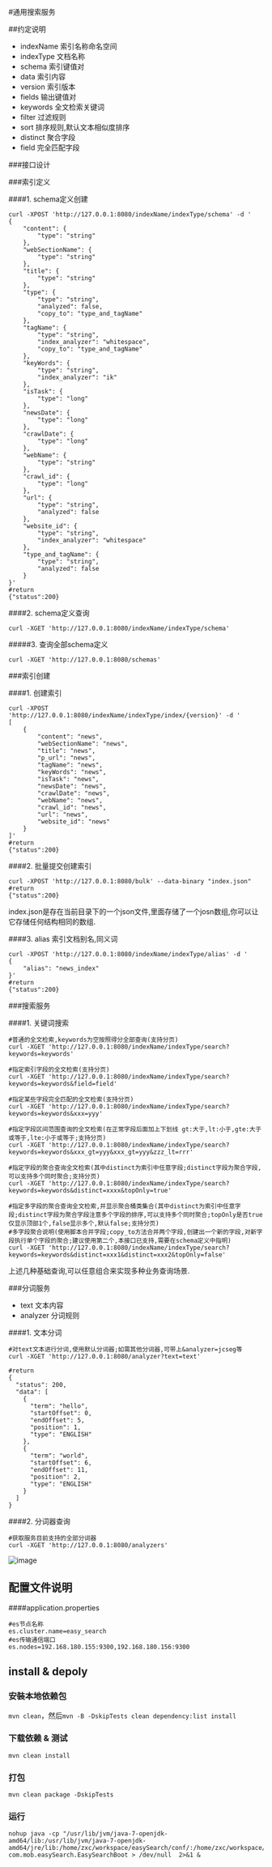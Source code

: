 #通用搜索服务


##约定说明
* indexName 	索引名称命名空间
* indexType 	文档名称
* schema 		索引键值对
* data   		索引内容
* version 		索引版本
* fields 		输出键值对
* keywords  	全文检索关键词
* filter 		过滤规则
* sort   		排序规则,默认文本相似度排序
* distinct      聚合字段
* field         完全匹配字段


###接口设计

###索引定义

####1. schema定义创建

```
curl -XPOST 'http://127.0.0.1:8080/indexName/indexType/schema' -d ' 
{
    "content": {
        "type": "string"
    }, 
    "webSectionName": {
        "type": "string"
    }, 
    "title": {
        "type": "string"
    }, 
    "type": {
        "type": "string", 
        "analyzed": false,
        "copy_to": "type_and_tagName"
    }, 
    "tagName": {
        "type": "string", 
        "index_analyzer": "whitespace",
        "copy_to": "type_and_tagName"
    }, 
    "keyWords": {
        "type": "string", 
        "index_analyzer": "ik"
    }, 
    "isTask": {
        "type": "long"
    }, 
    "newsDate": {
        "type": "long"
    }, 
    "crawlDate": {
        "type": "long"
    }, 
    "webName": {
        "type": "string"
    }, 
    "crawl_id": {
        "type": "long"
    }, 
    "url": {
        "type": "string", 
        "analyzed": false
    }, 
    "website_id": {
        "type": "string", 
        "index_analyzer": "whitespace"
    }, 
    "type_and_tagName": {
        "type": "string", 
        "analyzed": false
    }
}'
#return
{"status":200}
```


####2. schema定义查询
```
curl -XGET 'http://127.0.0.1:8080/indexName/indexType/schema'  
```

#####3. 查询全部schema定义
```
curl -XGET 'http://127.0.0.1:8080/schemas'  
```

###索引创建

####1. 创建索引

```
curl -XPOST 'http://127.0.0.1:8080/indexName/indexType/index/{version}' -d ' 
[
	{
	    "content": "news", 
	    "webSectionName": "news", 
	    "title": "news", 
	    "p_url": "news", 
	    "tagName": "news", 
	    "keyWords": "news", 
	    "isTask": "news", 
	    "newsDate": "news", 
	    "crawlDate": "news", 
	    "webName": "news", 
	    "crawl_id": "news", 
	    "url": "news", 
	    "website_id": "news"
	}
]'
#return
{"status":200}
```

####2. 批量提交创建索引

```
curl -XPOST 'http://127.0.0.1:8080/bulk' --data-binary "index.json"
#return
{"status":200}
```
index.json是存在当前目录下的一个json文件,里面存储了一个josn数组,你可以让它存储任何结构相同的数组.


####3. alias 索引文档别名,同义词

```
curl -XPOST 'http://127.0.0.1:8080/indexName/indexType/alias' -d '  
{
    "alias": "news_index"
}' 
#return 
{"status":200}
```


###搜索服务

####1. 关键词搜索
```
#普通的全文检索,keywords为空按照得分全部查询(支持分页)
curl -XGET 'http://127.0.0.1:8080/indexName/indexType/search?keywords=keywords'
```

```
#指定索引字段的全文检索(支持分页)
curl -XGET 'http://127.0.0.1:8080/indexName/indexType/search?keywords=keywords&field=field'
```

```
#指定某些字段完全匹配的全文检索(支持分页)
curl -XGET 'http://127.0.0.1:8080/indexName/indexType/search?keywords=keywords&xxx=yyy'
```

```
#指定字段区间范围查询的全文检索(在正常字段后面加上下划线 gt:大于,lt:小于,gte:大于或等于,lte:小于或等于;支持分页)
curl -XGET 'http://127.0.0.1:8080/indexName/indexType/search?keywords=keywords&xxx_gt=yyy&xxx_gt=yyy&zzz_lt=rrr'
```

```
#指定字段的聚合查询全文检索(其中distinct为索引中任意字段;distinct字段为聚合字段,可以支持多个同时聚合;支持分页)
curl -XGET 'http://127.0.0.1:8080/indexName/indexType/search?keywords=keywords&distinct=xxxx&topOnly=true'
```

```
#指定多字段的聚合查询全文检索,并显示聚合桶类集合(其中distinct为索引中任意字段;distinct字段为聚合字段注意多个字段的排序,可以支持多个同时聚合;topOnly是否true仅显示顶部1个,false显示多个,默认false;支持分页)
#多字段聚合说明(使用脚本合并字段;copy_to方法合并两个字段,创建出一个新的字段,对新字段执行单个字段的聚合;建议使用第二个,本接口已支持,需要在schema定义中指明)
curl -XGET 'http://127.0.0.1:8080/indexName/indexType/search?keywords=keywords&distinct=xxx1&distinct=xxx2&topOnly=false'
```
上述几种基础查询,可以任意组合来实现多种业务查询场景.

###分词服务
* text 	   文本内容
* analyzer   分词规则

####1. 文本分词
```
#对text文本进行分词,使用默认分词器;如需其他分词器,可带上&analyzer=jcseg等
curl -XGET 'http://127.0.0.1:8080/analyzer?text=text'

#return
{
  "status": 200,
  "data": [
    {
      "term": "hello",
      "startOffset": 0,
      "endOffset": 5,
      "position": 1,
      "type": "ENGLISH"
    },
    {
      "term": "world",
      "startOffset": 6,
      "endOffset": 11,
      "position": 2,
      "type": "ENGLISH"
    }
  ]
}
```

####2. 分词器查询
```
#获取服务目前支持的全部分词器
curl -XGET 'http://127.0.0.1:8080/analyzers' 
```

![image](https://github.com/MOBX/EasySearch/blob/master/src/main/resources/static/images/demo.png)

## 配置文件说明

####application.properties
```
#es节点名称
es.cluster.name=easy_search
#es传输通信端口
es.nodes=192.168.180.155:9300,192.168.180.156:9300
```



## install & depoly
### 安裝本地依赖包
`mvn clean`，然后`mvn -B -DskipTests clean dependency:list install`

### 下载依赖 & 测试
`mvn clean install`

### 打包
`mvn clean package -DskipTests`

### 运行
```
nohup java -cp "/usr/lib/jvm/java-7-openjdk-amd64/lib:/usr/lib/jvm/java-7-openjdk-amd64/jre/lib:/home/zxc/workspace/easySearch/conf/:/home/zxc/workspace/easySearch/lib/*:" com.mob.easySearch.EasySearchBoot > /dev/null  2>&1 &
```